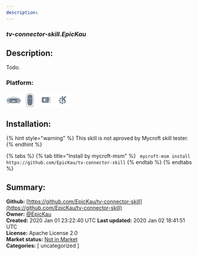```yaml
---
description: 
---
```


### _tv-connector-skill.EpicKau_  
## Description:  
Todo.  
  
  
### Platform:  
 ![Mark I](../.gitbook/assets/mark-1-icon.png)  ![Mark II](../.gitbook/assets/mark-2-icon.png)  ![Picroft](../.gitbook/assets/picroft-icon.png)  ![plasmoid](../.gitbook/assets/kde.png)   
## Installation:  
{% hint style="warning" %}
This skill is not aproved by Mycroft skill tester.
{% endhint %}
    
{% tabs %}
{% tab title="Install by mycroft-msm" %}
``` mycroft-msm install https://github.com/EpicKau/tv-connector-skill```
{% endtab %}
  {% endtabs %}
    
## Summary:  
**Github:** [https://github.com/EpicKau/tv-connector-skill](https://github.com/EpicKau/tv-connector-skill)  
**Owner:** [@EpicKau](https://github.com/EpicKau)  
**Created:** 2020 Jan 01 23:22:40 UTC  **Last updated:** 2020 Jan 02 18:41:51 UTC  
**License:** Apache License 2.0  
**Market status:** [Not in Market](https://market.mycroft.ai/skill/)  
**Categories:** [ uncategorized ]   
